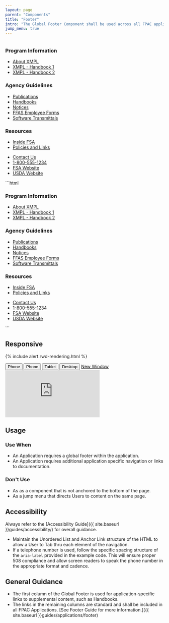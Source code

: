 ```yaml
---
layout: page
parent: "Components"
title: "Footer"
intro: "The Global Footer Component shall be used across all FPAC applications with standard links along with application specific links."
jump_menu: true
---
```


<div class="ds-preview">
  <div style="overflow: hidden">
    <div class="fsa-footer">
      <div class="fsa-footer__bd">
        <div class="fsa-grid">
          <div class="fsa-footer__primary fsa-grid__1/1 fsa-grid__9/12@l">
            <div class="fsa-grid">
              <div class="fsa-grid__1/1 fsa-grid__1/3@m">
                <h3 class="fsa-footer__cat-header">Program Information</h3>
                <ul class="fsa-footer__list">
                  <li class="fsa-footer__list-item"><a href="#" target="_blank">About XMPL</a></li>
                  <li class="fsa-footer__list-item"><a href="#" target="_blank">XMPL - Handbook 1</a></li>
                  <li class="fsa-footer__list-item"><a href="#" target="_blank">XMPL - Handbook 2</a></li>
                </ul>
              </div>
              <div class="fsa-grid__1/1 fsa-grid__1/3@m">
                <h3 class="fsa-footer__cat-header">Agency Guidelines</h3>
                <ul class="fsa-footer__list">
                  <li class="fsa-footer__list-item"><a href="#" target="_blank">Publications</a></li>
                  <li class="fsa-footer__list-item"><a href="#" target="_blank">Handbooks</a></li>
                  <li class="fsa-footer__list-item"><a href="#" target="_blank">Notices</a></li>
                  <li class="fsa-footer__list-item"><a href="#" target="_blank">FFAS Employee Forms</a></li>
                  <li class="fsa-footer__list-item"><a href="#" target="_blank">Software Transmittals</a></li>
                </ul>
              </div>
              <div class="fsa-grid__1/1 fsa-grid__1/3@m">
                <h3 class="fsa-footer__cat-header">Resources</h3>
                <ul class="fsa-footer__list">
                  <li class="fsa-footer__list-item"><a href="#" target="_blank">Inside FSA</a></li>
                  <li class="fsa-footer__list-item"><a href="#" target="_blank">Policies and Links</a></li>
                </ul>
              </div>
            </div>
          </div>
          <div class="fsa-footer__secondary fsa-grid__1/1 fsa-grid__3/12@l">
            <ul class="fsa-footer__list fsa-footer__secondary-list">
              <li class="fsa-footer__list-item fsa-footer__secondary-list-item">
                <a class="fsa-btn fsa-footer__btn" href="#" target="_blank">Contact Us</a>
              </li>
              <li class="fsa-footer__list-item fsa-footer__secondary-list-item"><a href="tel:+8005551234" aria-label="FSA Telephone Number. 1 800. 5 5 5. 1 2 3 4." target="_blank">1-800-555-1234</a></li>
              <li class="fsa-footer__list-item fsa-footer__secondary-list-item"><a href="//www.fsa.usda.gov/" target="_blank">FSA Website</a></li>
              <li class="fsa-footer__list-item fsa-footer__secondary-list-item"><a href="//www.usda.gov/" target="_blank">USDA Website</a></li>
            </ul>
          </div>
        </div>
      </div>
    </div>
  </div>
</div>
```html
<div class="fsa-footer">
  <div class="fsa-footer__bd">
    <div class="fsa-grid">
      <div class="fsa-footer__primary fsa-grid__1/1 fsa-grid__9/12@l">
        <div class="fsa-grid">
          <div class="fsa-grid__1/1 fsa-grid__1/3@m">
            <h3 class="fsa-footer__cat-header">Program Information</h3>
            <ul class="fsa-footer__list">
              <li class="fsa-footer__list-item"><a href="link.html" target="_blank">About XMPL</a></li>
              <li class="fsa-footer__list-item"><a href="link.html" target="_blank">XMPL - Handbook 1</a></li>
              <li class="fsa-footer__list-item"><a href="link.html" target="_blank">XMPL - Handbook 2</a></li>
            </ul>
          </div>
          <div class="fsa-grid__1/1 fsa-grid__1/3@m">
            <h3 class="fsa-footer__cat-header">Agency Guidelines</h3>
            <ul class="fsa-footer__list">
              <li class="fsa-footer__list-item"><a href="link.html" target="_blank">Publications</a></li>
              <li class="fsa-footer__list-item"><a href="link.html" target="_blank">Handbooks</a></li>
              <li class="fsa-footer__list-item"><a href="link.html" target="_blank">Notices</a></li>
              <li class="fsa-footer__list-item"><a href="link.html" target="_blank">FFAS Employee Forms</a></li>
              <li class="fsa-footer__list-item"><a href="link.html" target="_blank">Software Transmittals</a></li>
            </ul>
          </div>
          <div class="fsa-grid__1/1 fsa-grid__1/3@m">
            <h3 class="fsa-footer__cat-header">Resources</h3>
            <ul class="fsa-footer__list">
              <li class="fsa-footer__list-item"><a href="link.html" target="_blank">Inside FSA</a></li>
              <li class="fsa-footer__list-item"><a href="link.html" target="_blank">Policies and Links</a></li>
            </ul>
          </div>
        </div>
      </div>
      <div class="fsa-footer__secondary fsa-grid__1/1 fsa-grid__3/12@l">
        <ul class="fsa-footer__list fsa-footer__secondary-list">
          <li class="fsa-footer__list-item fsa-footer__secondary-list-item">
            <a class="fsa-btn fsa-footer__btn" href="link.html" target="_blank">Contact Us</a>
          </li>
          <li class="fsa-footer__list-item fsa-footer__secondary-list-item"><a href="tel:+8005551234" aria-label="FSA Telephone Number. 1 800. 5 5 5. 1 2 3 4." target="_blank">1-800-555-1234</a></li>
          <li class="fsa-footer__list-item fsa-footer__secondary-list-item"><a href="//www.fsa.usda.gov/" target="_blank">FSA Website</a></li>
          <li class="fsa-footer__list-item fsa-footer__secondary-list-item"><a href="//www.usda.gov/" target="_blank">USDA Website</a></li>
        </ul>
      </div>
    </div>
  </div>
</div>
```

## Responsive

{% include alert.rwd-rendering.html %}

<div class="docs__rwd-demo-block">
  <div class="docs__rwd-embed-container">
    <span class="fsa-btn-group fsa-btn-group--small" role="group" data-component="">
      <button data-behavior="toggle-rwd-size" data-target="rwd-demo_footer" data-size="phone" class="fsa-btn-group__item fsa-btn-group__item--active" aria-selected="true" type="button" title="Portrait">Phone <span class="docs__rwd-demo-icon docs__rwd-demo-icon--portrait"></span></button>
      <button data-behavior="toggle-rwd-size" data-target="rwd-demo_footer" data-size="phone-big" class="fsa-btn-group__item" type="button" title="Landscape">Phone <span class="docs__rwd-demo-icon docs__rwd-demo-icon--landscape"></span></button>
      <button data-behavior="toggle-rwd-size" data-target="rwd-demo_footer" data-size="tablet" class="fsa-btn-group__item" type="button">Tablet</button>
      <button data-behavior="toggle-rwd-size" data-target="rwd-demo_footer" data-size="desktop" class="fsa-btn-group__item" type="button">Desktop</button>
      <a class="fsa-btn-group__item" href="http://usda-fsa.github.io/fsa-style/demo/rwd__footer.html" target="_blank" title="View in a New Window">New Window</a>
    </span>
    <div class="docs__rwd-embed docs__rwd-embed--phone" id="rwd-demo_footer">
      <iframe src="http://usda-fsa.github.io/fsa-style/demo/rwd__footer.html" class="docs__rwd-iframe" allowtransparency="true" frameborder="0" scrolling="yes" allowfullscreen="true"> </iframe>
    </div>
  </div>
</div>

## Usage

### Use When

* An Application requires a global footer within the application.
* An Application requires additional application specific navigation or links to documentation.

### Don't Use

* As as a component that is not anchored to the bottom of the page.
* As a jump menu that directs Users to content on the same page.

## Accessibility

Always refer to the [Accessibility Guide]({{ site.baseurl }}guides/accessibility/) for overall guidance.

* Maintain the Unordered List and Anchor Link structure of the HTML to allow a User to Tab thru each element of the navigation.
* If a telephone number is used, follow the specific spacing structure of the `aria-label` provided in the example code. This will ensure proper 508 compliance and allow screen readers to speak the phone number in the appropriate format and cadence.

## General Guidance

* The first column of the Global Footer is used for application-specific links to supplemental content, such as Handbooks.
* The links in the remaining columns are standard and shall be included in all FPAC Applications. [See Footer Guide for more information.]({{ site.baseurl }}guides/applications/footer)
